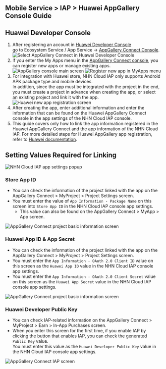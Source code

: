 ## Mobile Service > IAP > Huawei AppGallery Console Guide

## Huawei Developer Console
1. After registering an account in [Huawei Developer Console](https://developer.huawei.com/consumer/en/console) <br/>
   go to Ecosystem Service / App Service -> [AppGallery Connect Console](https://developer.huawei.com/consumer/en/service/josp/agc/index.html#/).
   ![Select AppGallery Connect in Huawei Developer Console](http://static.toastoven.net/prod_iap/huawei_console_eng.png)
2. If you enter the My Apps menu in the [AppGallery Connect console](https://developer.huawei.com/consumer/en/service/josp/agc/index.html#/), you can register new apps or manage existing apps.
   ![AppGallery console main screen](http://static.toastoven.net/prod_iap/huawei_console_app_main_eng.png)
   ![Register new app in MyApps menu](http://static.toastoven.net/prod_iap/huawei_console_app_01_eng.png)
3. For integration with Huawei store, NHN Cloud IAP only supports Android APK package type and mobile devices.<br/>
   In addition, since the app must be integrated with the project in the end, you must create a project in advance when creating the app, or select an existing project and link it with the app.
   ![Huawei new app registration screen](http://static.toastoven.net/prod_iap/huawei_console_app_02_eng.png)
4. After creating the app, enter additional information and enter the information that can be found on the Huawei AppGallery Connect console in the app settings of the NHN Cloud IAP console.
5. This guide covers only how to link the app information registered in the Huawei AppGallery Connect and the app information of the NHN Cloud IAP. For more detailed steps for Huawei AppGallery app registration, refer to [Huawei documentation](https://developer.huawei.com/consumer/en/doc/development/HMSCore-Guides/introduction-0000001050033062).

## Setting Values ​​Required for Linking
![NHN Cloud IAP app settings popup](http://static.toastoven.net/prod_iap/huawei_iap_console_eng.png)
### Store App ID
- You can check the information of the project linked with the app on the AppGallery Connect > MyProject > Project Settings screen.
- You must enter the value of `App Information - Package Name` on this screen into `Store App ID` in the NHN Cloud IAP console app settings.
   - This value can also be found on the AppGallery Connect > MyApp > App screen.

![AppGallery Connect project basic information screen](http://static.toastoven.net/prod_iap/huawei_console_app_06_eng.png)

### Huawei App ID & App Secret
- You can check the information of the project linked with the app on the AppGallery Connect > MyProject > Project Settings screen.
- You must enter the `App Information - OAuth 2.0 Client ID` value on this screen as the `Huawei App ID` value in the NHN Cloud IAP console app settings.
- You must enter the `App Information - OAuth 2.0 Client Secret` value on this screen as the `Huawei App Secret` value in the NHN Cloud IAP console app settings.

![AppGallery Connect project basic information screen](http://static.toastoven.net/prod_iap/huawei_console_app_06_eng.png)

### Huawei Developer Public Key
- You can check IAP-related information on the AppGallery Connect > MyProject > Earn > In-App Purchases screen.
- When you enter this screen for the first time, if you enable IAP by clicking the button that enables IAP, you can check the generated `Public Key` value.<br/>
  You must enter this value as the `Huawei Developer Public Key` value in the NHN Cloud IAP console app settings.

![AppGallery Connect IAP screen](http://static.toastoven.net/prod_iap/huawei_console_app_05_eng.png)